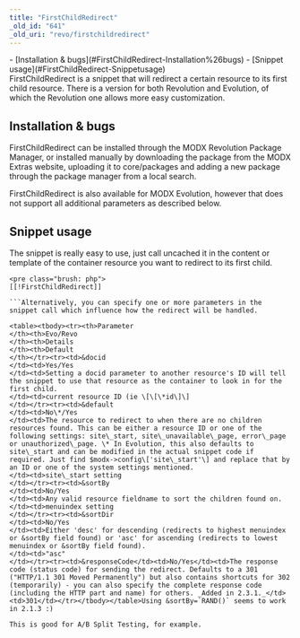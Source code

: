 ```yaml
---
title: "FirstChildRedirect"
_old_id: "641"
_old_uri: "revo/firstchildredirect"
---
```


<div>- [Installation & bugs](#FirstChildRedirect-Installation%26bugs)
- [Snippet usage](#FirstChildRedirect-Snippetusage)

</div>FirstChildRedirect is a snippet that will redirect a certain resource to its first child resource. There is a version for both Revolution and Evolution, of which the Revolution one allows more easy customization.

Installation & bugs
-------------------

FirstChildRedirect can be installed through the MODX Revolution Package Manager, or installed manually by downloading the package from the MODX Extras website, uploading it to core/packages and adding a new package through the package manager from a local search.

FirstChildRedirect is also available for MODX Evolution, however that does not support all additional parameters as described below.

Snippet usage
-------------

The snippet is really easy to use, just call uncached it in the content or template of the container resource you want to redirect to its first child.

```
<pre class="brush: php">
[[!FirstChildRedirect]]

```Alternatively, you can specify one or more parameters in the snippet call which influence how the redirect will be handled.

<table><tbody><tr><th>Parameter   
</th><th>Evo/Revo   
</th><th>Details   
</th><th>Default   
</th></tr><tr><td>&docid   
</td><td>Yes/Yes   
</td><td>Setting a docid parameter to another resource's ID will tell the snippet to use that resource as the container to look in for the first child.   
</td><td>current resource ID (ie \[\[\*id\]\]   
</td></tr><tr><td>&default   
</td><td>No\*/Yes   
</td><td>The resource to redirect to when there are no children resources found. This can be either a resource ID or one of the following settings: site\_start, site\_unavailable\_page, error\_page or unauthorized\_page. \* In Evolution, this also defaults to site\_start and can be modified in the actual snippet code if required. Just find $modx->config\['site\_start'\] and replace that by an ID or one of the system settings mentioned.   
</td><td>site\_start setting   
</td></tr><tr><td>&sortBy   
</td><td>No/Yes   
</td><td>Any valid resource fieldname to sort the children found on.   
</td><td>menuindex setting   
</td></tr><tr><td>&sortDir   
</td><td>No/Yes   
</td><td>Either 'desc' for descending (redirects to highest menuindex or &sortBy field found) or 'asc' for ascending (redirects to lowest menuindex or &sortBy field found).   
</td><td>"asc"   
</td></tr><tr><td>&responseCode</td><td>No/Yes</td><td>The response code (status code) for sending the redirect. Defaults to a 301 ("HTTP/1.1 301 Moved Permanently") but also contains shortcuts for 302 (temporarily) - you can also specify the complete response code (including the HTTP part and name) for others. _Added in 2.3.1._</td><td>301</td></tr></tbody></table>Using &sortBy=`RAND()` seems to work in 2.1.3 :)

This is good for A/B Split Testing, for example.